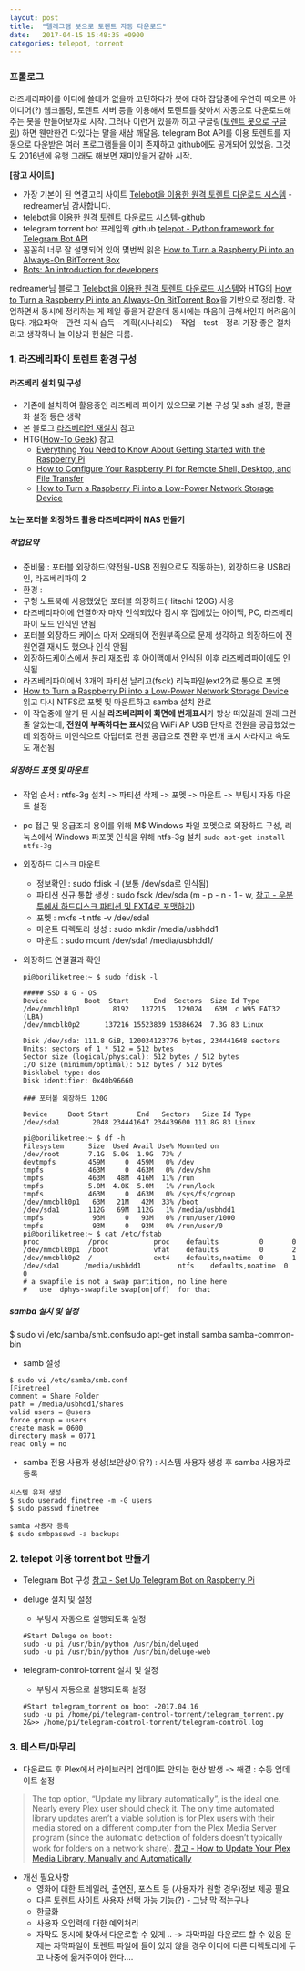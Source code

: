 ```yaml
---
layout: post
title:  "텔레그램 봇으로 토렌트 자동 다운로드"
date:   2017-04-15 15:48:35 +0900
categories: telepot, torrent
---
```

### 프롤로그
라즈베리파이를 어디에 쓸데가 없을까 고민하다가 봇에 대하 잡담중에 우연히 떠오른 아이디어(?) 웹크롤링, 토렌트 서버 등을 이용해서 토렌트를 찾아서 자동으로 다운로드해주는 봇을 만들어보자로 시작.
그러나 이런거 있을까 하고 구글링([토렌트 봇으로 구글링](https://www.google.co.kr/search?q=토렌트+봇&gws_rd=cr&ei=EKrxWN7_H8On8QWEhpiYDA)) 하면 웬만한건 다있다는 말을 새삼 깨달음. telegram Bot API를 이용 토렌트를 자동으로 다운받은 여러 프로그램들을 이미 존재하고 github에도 공개되어 있었음. 그것도 2016년에 유행
그래도 해보면 재미있을거 같아 시작.

**[참고 사이트]**
  * 가장 기본이 된 연결고리 사이트 [Telebot을 이용한 원격 토렌트 다운로드 시스템](https://redreamer.wordpress.com/2016/01/03/telebot을-이용한-원격-토렌트-다운로드-시스템/) - redreamer님 감사합니다.
  * [telebot을 이용한 원격 토렌트 다운로드 시스템-github](https://github.com/seungjuchoi/telegram-control-torrent)
  * telegram torrent bot 프레임웍 github [telepot - Python framework for Telegram Bot API](https://github.com/nickoala/telepot#telepot---python-framework-for-telegram-bot-api)
  * 꼼꼼히 너무 잘 설명되어 있어 몇번씩 읽은 [How to Turn a Raspberry Pi into an Always-On BitTorrent Box](https://www.howtogeek.com/142044/how-to-turn-a-raspberry-pi-into-an-always-on-bittorrent-box/)
  * [Bots: An introduction for developers](https://core.telegram.org/bots)

redreamer님 블로그 [Telebot을 이용한 원격 토렌트 다운로드 시스템](https://redreamer.wordpress.com/2016/01/03/telebot을-이용한-원격-토렌트-다운로드-시스템/)와 HTG의 [How to Turn a Raspberry Pi into an Always-On BitTorrent Box](https://www.howtogeek.com/142044/how-to-turn-a-raspberry-pi-into-an-always-on-bittorrent-box/)을 기반으로 정리함. 작업하면서 동시에 정리하는 게 제일 좋을거 같은데 동시에는 마음이 급해서인지 어려움이 많다. 개요파악 - 관련 지식 습득 - 계획(시나리오) - 작업 - test - 정리 가장 좋은 절차라고 생각하나 늘 이상과 현실은 다름.


### 1. 라즈베리파이 토렌트 환경 구성
#### 라즈베리 설치 및 구성
- 기존에 설치하여 활용중인 라즈베리 파이가 있으므로 기본 구성 및 ssh 설정, 한글화 설정 등은 생략
- 본 블로그 [라즈베리언 재설치](https://igotoo.github.io/rasberry/pi/2017/03/26/RasberryPi-Rasbrian-intall.html) 참고
- HTG([How-To Geek](https://www.howtogeek.com/)) 참고
  * [Everything You Need to Know About Getting Started with the Raspberry Pi](https://www.howtogeek.com/138281/the-htg-guide-to-getting-started-with-raspberry-pi/)
  * [How to Configure Your Raspberry Pi for Remote Shell, Desktop, and File Transfer](https://www.howtogeek.com/141157/how-to-configure-your-raspberry-pi-for-remote-shell-desktop-and-file-transfer/)
  * [How to Turn a Raspberry Pi into a Low-Power Network Storage Device](https://www.howtogeek.com/139433/how-to-turn-a-raspberry-pi-into-a-low-power-network-storage-device/)
#### 노는 포터블 외장하드 활용 라즈베리파이 NAS 만들기
##### 작업요약
- 준비물 : 포터블 외장하드(약전원-USB 전원으로도 작동하는), 외장하드용 USB라인, 라즈베리파이 2
- 환경 :
- 구형 노트북에 사용했었던 포터블 외장하드(Hitachi 120G) 사용
- 라즈베리파이에 연결하자 마자 인식되었다 잠시 후 집에있는 아이맥, PC, 라즈베리 파이 모드 인식인 안됨
- 포터블 외장하드 케이스 마저 오래되어 전원부족으로 문제 생각하고 외장하드에 전원연결 재시도 했으나 인식 안됨
- 외장하드케이스에서 분리 재조립 후 아이맥에서 인식된 이후 라즈베리파이에도 인식됨
- 라즈베리파이에서 3개의 파티션 날리고(fsck) 리눅파일(ext2?)로 통으로 포멧
- [How to Turn a Raspberry Pi into a Low-Power Network Storage Device](https://www.howtogeek.com/139433/how-to-turn-a-raspberry-pi-into-a-low-power-network-storage-device/) 읽고 다시 NTFS로 포멧 및 마운트하고 samba 설치 완료
- 이 작업중에 알게 된 사실 **라즈베리파이 화면에 번개표시**가 항상 떠있길래 원래 그런줄 알았는데, **전원이 부족하다는 표시**였음 WiFi AP USB 단자로 전원을 공급했었는데 외장하드 미인식으로 아답터로 전원 공급으로 전환 후 번개 표시 사라지고 속도도 개선됨

##### 외장하드 포멧 및 마운트
- 작업 순서 : ntfs-3g 설치 -> 파티션 삭제 -> 포멧 -> 마운트 -> 부팅시 자동 마운트 설정
- pc 접근 및 응급조치 용이를 위해 M$ Windows 파일 포멧으로 외장하드 구성, 리눅스에서 Windows 파포멧 인식을 위해 ntfs-3g 설치
```sudo apt-get install ntfs-3g```
- 외장하드 디스크 마운트
  * 정보확인 : sudo fdisk -l (보통 /dev/sda로 인식됨)
  * 파티션 신규 통합 생성 : sudo fsck /dev/sda (m - p - n - 1 - w, [참고 - 우분투에서 하드디스크 파티션 및 EXT4로 포맷하기](https://solha.kr/xe/index.php?document_srl=2266&mid=board_AVQK63))
  * 포멧 : mkfs -t ntfs -v /dev/sda1
  * 마운트 디렉토리 생성 : sudo mkdir /media/usbhdd1
  * 마운트 : sudo mount /dev/sda1 /media/usbhdd1/

- 외장하드 연결결과 확인
  ```
  pi@boriliketree:~ $ sudo fdisk -l

  ##### SSD 8 G - OS
  Device         Boot  Start      End  Sectors  Size Id Type
  /dev/mmcblk0p1        8192   137215   129024   63M  c W95 FAT32 (LBA)
  /dev/mmcblk0p2      137216 15523839 15386624  7.3G 83 Linux

  Disk /dev/sda: 111.8 GiB, 120034123776 bytes, 234441648 sectors
  Units: sectors of 1 * 512 = 512 bytes
  Sector size (logical/physical): 512 bytes / 512 bytes
  I/O size (minimum/optimal): 512 bytes / 512 bytes
  Disklabel type: dos
  Disk identifier: 0x40b96660

  ### 포터볼 외장하드 120G

  Device     Boot Start       End   Sectors   Size Id Type
  /dev/sda1        2048 234441647 234439600 111.8G 83 Linux

  pi@boriliketree:~ $ df -h
  Filesystem      Size  Used Avail Use% Mounted on
  /dev/root       7.1G  5.0G  1.9G  73% /
  devtmpfs        459M     0  459M   0% /dev
  tmpfs           463M     0  463M   0% /dev/shm
  tmpfs           463M   48M  416M  11% /run
  tmpfs           5.0M  4.0K  5.0M   1% /run/lock
  tmpfs           463M     0  463M   0% /sys/fs/cgroup
  /dev/mmcblk0p1   63M   21M   42M  33% /boot
  /dev/sda1       112G   69M  112G   1% /media/usbhdd1
  tmpfs            93M     0   93M   0% /run/user/1000
  tmpfs            93M     0   93M   0% /run/user/0
  pi@boriliketree:~ $ cat /etc/fstab
  proc            /proc           proc    defaults          0       0
  /dev/mmcblk0p1  /boot           vfat    defaults          0       2
  /dev/mmcblk0p2  /               ext4    defaults,noatime  0       1
  /dev/sda1 	 /media/usbhdd1         ntfs    defaults,noatime  0       0
  # a swapfile is not a swap partition, no line here
  #   use  dphys-swapfile swap[on|off]  for that
  ```
##### samba 설치 및 설정

$ sudo vi /etc/samba/smb.confsudo apt-get install samba samba-common-bin  
- samb 설정
```
$ sudo vi /etc/samba/smb.conf
[Finetree]
comment = Share Folder
path = /media/usbhdd1/shares
valid users = @users
force group = users
create mask = 0600
directory mask = 0771
read only = no
```
- samba 전용 사용자 생성(보안상이유?) : 시스템 사용자 생성 후 samba 사용자로 등록

```
시스템 유저 생성
$ sudo useradd finetree -m -G users
$ sudo passwd finetree

samba 사용자 등록
$ sudo smbpasswd -a backups
```

### 2. telepot 이용 torrent bot 만들기

- Telegram Bot 구성
[참고 - Set Up Telegram Bot on Raspberry Pi](http://www.instructables.com/id/Set-up-Telegram-Bot-on-Raspberry-Pi/)

- deluge 설치 및 설정
  * 부팅시 자동으로 실행되도록 설정
  ```
  #Start Deluge on boot:
  sudo -u pi /usr/bin/python /usr/bin/deluged
  sudo -u pi /usr/bin/python /usr/bin/deluge-web
  ```
- telegram-control-torrent 설치 및 설정
  * 부팅시 자동으로 실행되도록 설정
  ```
  #Start telegram_torrent on boot -2017.04.16
  sudo -u pi /home/pi/telegram-control-torrent/telegram_torrent.py 2&>> /home/pi/telegram-control-torrent/telegram-control.log
  ```

### 3. 테스트/마무리
- 다운로드 후 Plex에서 라이브러리 업데이트 안되는 현상 발생 -> 해결 : 수동 업데이트 설정
>The top option, “Update my library automatically”, is the ideal one. Nearly every Plex user should check it. The only time automated library updates aren’t a viable solution is for Plex users with their media stored on a different computer from the Plex Media Server program (since the automatic detection of folders doesn’t typically work for folders on a network share).
[참고 - How to Update Your Plex Media Library, Manually and Automatically](https://www.howtogeek.com/254357/how-to-update-your-plex-media-library-manually-and-automatically/)

- 개선 필요사항
  * 영화에 대한 트레일러, 출연진, 포스트 등 (사용자가 원할 경우)정보 제공 필요
  * 다른 토렌트 사이트 사용자 선택 가능 기능(?) - 그냥 막 적는구나
  * 한글화
  * 사용자 오입력에 대한 예외처리
  * 자막도 동시에 찾아서 다운로할 수 있게 .. -> 자막파일 다운로드 할 수 있음 문제는 자막파일이 토렌트 파일에 들어 있지 않을 경우 어디에 다른 디렉토리에 두고 나중에 옮겨주어야 한다....
